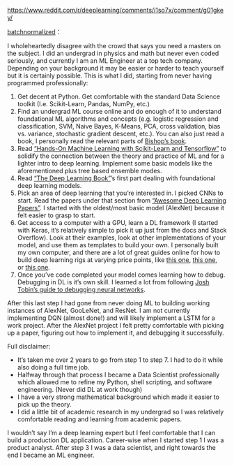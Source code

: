 https://www.reddit.com/r/deeplearning/comments/i1so7x/comment/g01gkey/

[batchnormalized](https://www.reddit.com/user/batchnormalized/)：

I wholeheartedly disagree with the crowd that says you need a masters on the subject. I did an undergrad in physics and math but never even coded seriously, and currently I am an ML Engineer at a top tech company. Depending on your background it may be easier or harder to teach yourself but it is certainly possible. This is what I did, starting from never having programmed professionally:

1.  Get decent at Python. Get comfortable with the standard Data Science toolkit (I.e. Scikit-Learn, Pandas, NumPy, etc.)
2.  Find an undergrad ML course online and do enough of it to understand foundational ML algorithms and concepts (e.g. logistic regression and classification, SVM, Naive Bayes, K-Means, PCA, cross validation, bias vs. variance, stochastic gradient descent, etc.). You can also just read a book, I personally read the relevant parts of [Bishop’s book](http://users.isr.ist.utl.pt/~wurmd/Livros/school/Bishop%20-%20Pattern%20Recognition%20And%20Machine%20Learning%20-%20Springer%20%202006.pdf).
3.  Read [“Hands-On Machine Learning with Scikit-Learn and Tensorflow”](https://www.amazon.com/Hands-Machine-Learning-Scikit-Learn-TensorFlow/dp/1491962291) to solidify the connection between the theory and practice of ML and for a lighter intro to deep learning. Implement some basic models like the aforementioned plus tree based ensemble modes.
4.  Read [“The Deep Learning Book”](https://www.deeplearningbook.org/)’s first part dealing with foundational deep learning models.
5.  Pick an area of deep learning that you’re interested in. I picked CNNs to start. Read the papers under that section from [“Awesome Deep Learning Papers”](https://github.com/terryum/awesome-deep-learning-papers). I started with the oldest/most basic model (AlexNet) because it felt easier to grasp to start.
6.  Get access to a computer with a GPU, learn a DL framework (I started with Keras, it’s relatively simple to pick it up just from the docs and Stack Overflow). Look at their examples, look at other implementations of your model, and use them as templates to build your own. I personally built my own computer, and there are a lot of great guides online for how to build deep learning rigs at varying price points, like [this one](https://towardsdatascience.com/build-a-deep-learning-rig-for-800-4434e21a424f), [this one](https://towardsdatascience.com/how-to-create-your-own-deep-learning-rig-a-complete-hardware-guide-2bba792b001b), or [this one](https://medium.com/@nicksharvey/a-powerful-affordable-machine-learning-rig-for-2k-c96ce4bf16b8).
7.  Once you’ve code completed your model comes learning how to debug. Debugging in DL is it’s own skill. I learned a lot from following [Josh Tobin’s guide to debugging neural networks](http://josh-tobin.com/troubleshooting-deep-neural-networks.html).

After this last step I had gone from never doing ML to building working instances of AlexNet, GooLeNet, and ResNet. I am not currently implementing DQN (almost done!) and will likely implement a LSTM for a work project. After the AlexNet project I felt pretty comfortable with picking up a paper, figuring out how to implement it, and debugging it successfully.

Full disclaimer:

*   It’s taken me over 2 years to go from step 1 to step 7. I had to do it while also doing a full time job.
*   Halfway through that process I became a Data Scientist professionally which allowed me to refine my Python, shell scripting, and software engineering. (Never did DL at work though)
*   I have a very strong mathematical background which made it easier to pick up the theory.
*   I did a little bit of academic research in my undergrad so I was relatively comfortable reading and learning from academic papers.

I wouldn’t say I’m a deep learning expert but I feel comfortable that I can build a production DL application. Career-wise when I started step 1 I was a product analyst. After step 3 I was a data scientist, and right towards the end I became an ML engineer.